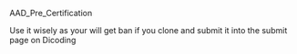AAD_Pre_Certification


Use it wisely as your will get ban if you clone and submit it into the submit page on Dicoding
